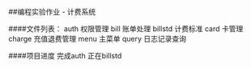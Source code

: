 ##编程实验作业 - 计费系统

####文件列表：
auth 权限管理
bill 账单处理
billstd 计费标准
card 卡管理
charge 充值退费管理
menu 主菜单
query 日志记录查询

####项目进度
完成auth
正在billstd
